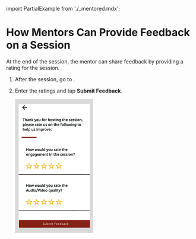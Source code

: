 import PartialExample from './_mentored.mdx';

# How Mentors Can Provide Feedback on a Session
At the end of the session, the mentor can share feedback by providing a rating for the session. 

1. After the session, go to <PartialExample mentored />.

2. Enter the ratings and tap **Submit Feedback**.

   ![Feedback](media/host-feedback-form.PNG) 

